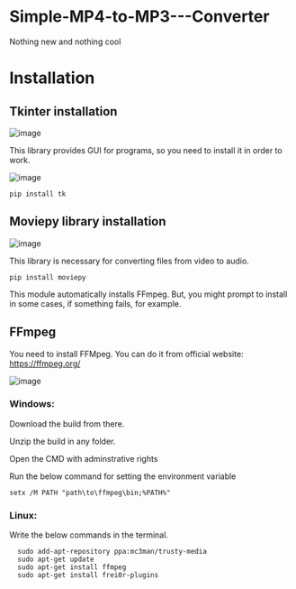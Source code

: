# Simple-MP4-to-MP3---Converter
Nothing new and nothing cool

# Installation

## Tkinter installation
![image](https://user-images.githubusercontent.com/113610915/204112147-1bfd57b5-5df2-4641-9b46-ad8e287948ab.png)


This library provides GUI for programs, so you need to install it in order to work.

![image](https://user-images.githubusercontent.com/113610915/204112158-3053f95e-fc72-43bd-893f-e5c1ea6cf089.png)

```
pip install tk
```


## Moviepy library installation
![image](https://user-images.githubusercontent.com/113610915/204111962-625f3e76-5434-4fa4-8cc7-a5ed1fd85748.png)

This library is necessary for converting files from video to audio.
```
pip install moviepy
```

This module automatically installs FFmpeg. But, you might prompt to install in some cases, if something fails, for example.



## FFmpeg

You need to install FFMpeg.
You can do it from official website: https://ffmpeg.org/

![image](https://user-images.githubusercontent.com/113610915/204111930-4b00dd57-9152-42bd-93f2-c17e09522391.png)

### Windows:
Download the build from there.
  
Unzip the build in any folder.
  
Open the CMD with adminstrative rights
  
  Run the below command for setting the environment variable

  ```
  setx /M PATH "path\to\ffmpeg\bin;%PATH%"
  ```
  
### Linux:
  Write the below commands in the terminal.
    
  ``` 
    sudo add-apt-repository ppa:mc3man/trusty-media  
    sudo apt-get update  
    sudo apt-get install ffmpeg  
    sudo apt-get install frei0r-plugins
  ```
